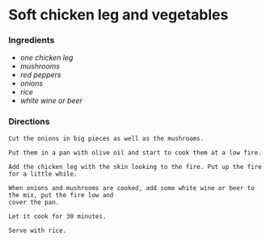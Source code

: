 # Soft chicken leg and vegetables

### Ingredients
* *one chicken leg*
* *mushrooms*
* *red peppers* 
* *onions*
* *rice*
* *white wine or beer*  

### Directions
```
Cut the onions in big pieces as well as the mushrooms.

Put them in a pan with olive oil and start to cook them at a low fire.

Add the chicken leg with the skin looking to the fire. Put up the fire for a little while.

When onions and mushrooms are cooked, add some white wine or beer to the mix, put the fire low and 
cover the pan. 

Let it cook for 30 minutes.

Serve with rice.
```